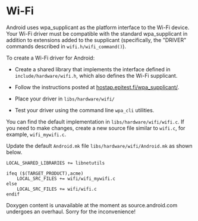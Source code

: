 # Wi-Fi #

Android uses wpa_supplicant as the platform interface to the Wi-Fi device. Your Wi-Fi driver must be compatible with the standard wpa_supplicant in addition to extensions added to the supplicant (specifically, the "DRIVER" commands described in `wifi.h/wifi_command()`).

To create a Wi-Fi driver for Android:

- Create a shared library that implements the interface defined in `include/hardware/wifi.h`, which also defines the Wi-Fi supplicant.

- Follow the instructions posted at [hostap.epitest.fi/wpa_supplicant/](http://hostap.epitest.fi/wpa_supplicant/).

- Place your driver in `libs/hardware/wifi/`

- Test your driver using the command line `wpa_cli` utilities.

You can find the default implementation in `libs/hardware/wifi/wifi.c`. If you need to make changes, create a new source file similar to `wifi.c`, for example, `wifi_mywifi.c`. 

Update the default `Android.mk` file `libs/hardware/wifi/Android.mk` as shown below.

    LOCAL_SHARED_LIBRARIES += libnetutils

    ifeq ($(TARGET_PRODUCT),acme)
        LOCAL_SRC_FILES += wifi/wifi_mywifi.c
    else
        LOCAL_SRC_FILES += wifi/wifi.c
    endif

Doxygen content is unavailable at the moment as source.android.com undergoes an overhaul. Sorry for the inconvenience!
